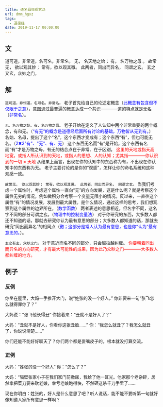 ```yaml
---
title: 道名母恒观玄众
url: dmm_hgxz
tags:
  - 道德经
date: 2019-11-17 00:00:00
---
```


## 文
道可道，非常道，名可名，非常名。
无， 名天地之始；
有， 名万物之母 。
故常无， 欲以观其妙； 常有，欲以观其徼。
此两者，同出而异名， 同谓之玄。
玄之又玄，众妙之门。
<!-- more -->
## 解
``道可道，非恒道。名可名，非常名。``
老子首先给自己的论述定概念（<font color="blue">此概念有包含但不仅限于之意</font>），意图通过最普遍的概念达成一个共识————道的特点就是无名（<font color="blue">非常名</font>）。

``无，名万物之始。有，名万物之母。``
老子开始在定义了人认知中两个非常重要的两个概念，有和无。（<font color="blue">“有无”的概念是道德经后面所有讨论的基础，万物皆从无到有。</font>）
名始、名母，提出了这个“名”，这个东西才变成有；这个东西“有”，但也可能无名。（<font color="blue">2✖2"有"、"无"、有、无</font>）
这个东西无名而“有”是开始，这个东西有名而“有”才是万物之母，有无的结合点在于非常、在于区别。
<font color="red">这里的天地或指天高地宽，或指人所认识到的天地，或指人的思想、人的认知；尤其指————你认识到的一切 = 天地</font>
从结果上而言，出现在你的认知中的东西称为有，不出现在你认知中的东西称为无。
老子主要讨论的是你的“观感”，怎样让你的命名系统和这种观感一致。

``
故常无， 欲以观其妙； 常有，欲以观其徼。
此两者，同出而异名， 同谓之玄。
``
当我们考虑一个属性时，考虑这个属性一直向“无”的方向发展，这是什么呢？就是考察这个属性无穷的情况。例如微积分会考察一个变量无限小的情况。反过来，一直往这个属性“有”的情况发展，发展到最大属性，是什么情况，通过这样的思考，我们想观察到这个属性的边界所在。（<font color="blue">数学函数</font>）
两者表述的意思相近，但名字不同，这名字不同的部分可谓之玄。（<font color="blue">物理中的控制变量法</font>）
对于你研究的东西，大多数人都还不知道的话，那就去研究你认为最有意思的部分；大多数人都知道的话，那就去研究“同出而异名”的相同点（<font color="blue">徼；这部分是常人认为最有意思，也是你“认为”最有意思的。</font>）。

``玄之有玄，众眇之门。``
对于意近而名不同的部分，只会越拉越纠缠。
<font color="red">你要朝着同出而异名的方向研究，才有最大可能性的成果，因为此乃众眇之门————大多数人都纠缠的地方。</font>

## 例子
### 反例

你坐在屋里，大妈一手推开大门，说“姓张的没一个好人。”
你非要来一句“张飞怎么就得罪你了？”

大妈说：“张飞他长得丑”
你接着来：“丑就不是好人了？”

大妈：“丑就不是好人，你看你这张丑脸……”
你：“我怎么就丑了？我怎么就丑了，你说说清楚……”

你们还能不能好好聊天了？你们两个都是耍嘴皮子的，根本就没打算交流。

### 正例

大妈：“姓张的没一个好人”
你：“怎么了？”

大妈：“隔壁张家小子在我们家门前撒尿，我给了他一耳光。他家那个老杂碎，居然拿把菜刀要来砍老娘，幸亏老娘跑得快，不然砸这杀千刀手里了……

现在你明白：姓张的，好人是什么意思了吧？听人说话，能不能不要听第一句就好像知道人家所有意思一样啊？
